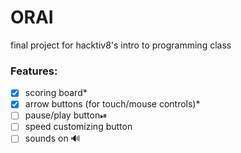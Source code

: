 # ORAI
final project for hacktiv8's intro to programming class

### Features:
- [x] scoring board*
- [x] arrow buttons (for touch/mouse controls)*
- [ ] pause/play button⏯
- [ ] speed customizing button
- [ ] sounds on 🔊
